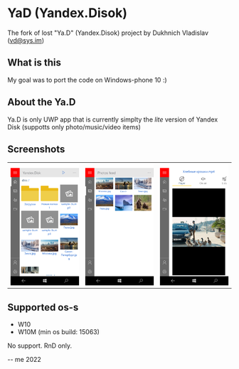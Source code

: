 # YaD (Yandex.Disok)
The fork of lost "Ya.D" (Yandex.Disok) project by Dukhnich Vladislav (vd@sys.im)

## What is this
My goal was to port the code on Windows-phone 10 :) 

## About the Ya.D
Ya.D is only UWP app that is currently simplty the *lite* version of Yandex Disk (suppotts only photo/music/video items)

## Screenshots
<table><tr>
<td> <img src="Images/shot1.png" alt="Shot1" style="width: 400px;"/> </td>
<td> <img src="Images/shot2.png" alt="Shot2" style="width: 400px;"/> </td>
<td> <img src="Images/shot3.png" alt="Shot3" style="width: 400px;"/> </td>
</tr></table>

## Supported os-s
- W10
- W10M (min os build: 15063)

No support. RnD only.

-- me 2022
